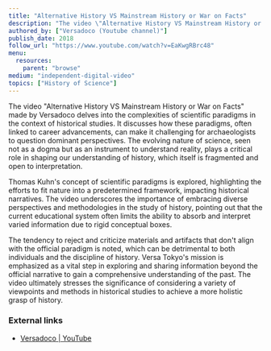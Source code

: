 ```yaml
---
title: "Alternative History VS Mainstream History or War on Facts"
description: "The video \"Alternative History VS Mainstream History or War on Facts\" made by Versadoco delves into the complexities of scientific paradigms in the context of historical studies. It discusses how these paradigms, often linked to career advancements, can make it challenging for archaeologists to question dominant perspectives. The evolving nature of science, seen not as a dogma but as an instrument to understand reality, plays a critical role in shaping our understanding of history, which itself is fragmented and open to interpretation."
authored_by: ["Versadoco (Youtube channel)"]
publish_date: 2018
follow_url: "https://www.youtube.com/watch?v=EaKwgRBrc48"
menu:
  resources:
    parent: "browse"
medium: "independent-digital-video"
topics: ["History of Science"]
---
```


The video "Alternative History VS Mainstream History or War on Facts" made by Versadoco delves into the complexities of scientific paradigms in the context of historical studies. It discusses how these paradigms, often linked to career advancements, can make it challenging for archaeologists to question dominant perspectives. The evolving nature of science, seen not as a dogma but as an instrument to understand reality, plays a critical role in shaping our understanding of history, which itself is fragmented and open to interpretation.

Thomas Kuhn's concept of scientific paradigms is explored, highlighting the efforts to fit nature into a predetermined framework, impacting historical narratives. The video underscores the importance of embracing diverse perspectives and methodologies in the study of history, pointing out that the current educational system often limits the ability to absorb and interpret varied information due to rigid conceptual boxes.

The tendency to reject and criticize materials and artifacts that don't align with the official paradigm is noted, which can be detrimental to both individuals and the discipline of history. Versa Tokyo's mission is emphasized as a vital step in exploring and sharing information beyond the official narrative to gain a comprehensive understanding of the past. The video ultimately stresses the significance of considering a variety of viewpoints and methods in historical studies to achieve a more holistic grasp of history.

### External links

- [Versadoco | YouTube](https://www.youtube.com/@Versadoco)
